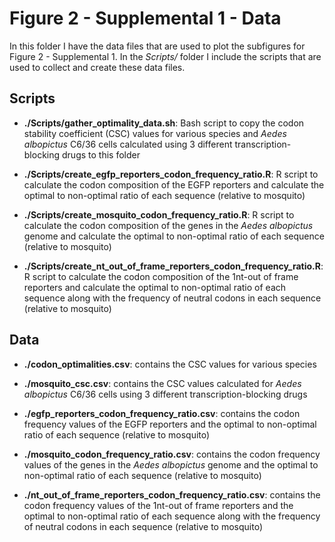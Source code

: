 # Figure 2 - Supplemental 1 - Data

In this folder I have the data files that are used to plot the subfigures for
Figure 2 - Supplemental 1. In the *Scripts/* folder I include the scripts that are used to
collect and create these data files.

## Scripts

+ **./Scripts/gather_optimality_data.sh**: Bash script to copy the codon stability coefficient
(CSC) values for various species and *Aedes albopictus* C6/36 cells calculated using
3 different transcription-blocking drugs to this folder

+ **./Scripts/create_egfp_reporters_codon_frequency_ratio.R**: R script to calculate the codon
composition of the EGFP reporters and calculate the optimal to non-optimal ratio of each
sequence (relative to mosquito)

+ **./Scripts/create_mosquito_codon_frequency_ratio.R**: R script to calculate the codon composition
of the genes in the *Aedes albopictus* genome and calculate the optimal to non-optimal
ratio of each sequence (relative to mosquito)

+ **./Scripts/create_nt_out_of_frame_reporters_codon_frequency_ratio.R**: R script to calculate the
codon composition of the 1nt-out of frame reporters and calculate the optimal to non-optimal
ratio of each sequence along with the frequency of neutral codons in each sequence (relative
to mosquito)

## Data

+ **./codon_optimalities.csv**: contains the CSC values for various species

+ **./mosquito_csc.csv**: contains the CSC values calculated for *Aedes albopictus* C6/36
cells using 3 different transcription-blocking drugs

+ **./egfp_reporters_codon_frequency_ratio.csv**: contains the codon frequency values of the EGFP
reporters and the optimal to non-optimal ratio of each sequence (relative to mosquito)

+ **./mosquito_codon_frequency_ratio.csv**: contains the codon frequency values of the genes
in the *Aedes albopictus* genome and the optimal to non-optimal ratio of each sequence (relative
to mosquito)

+ **./nt_out_of_frame_reporters_codon_frequency_ratio.csv**: contains the codon frequency values
of the 1nt-out of frame reporters and the optimal to non-optimal ratio of each sequence along
with the frequency of neutral codons in each sequence (relative to mosquito)
